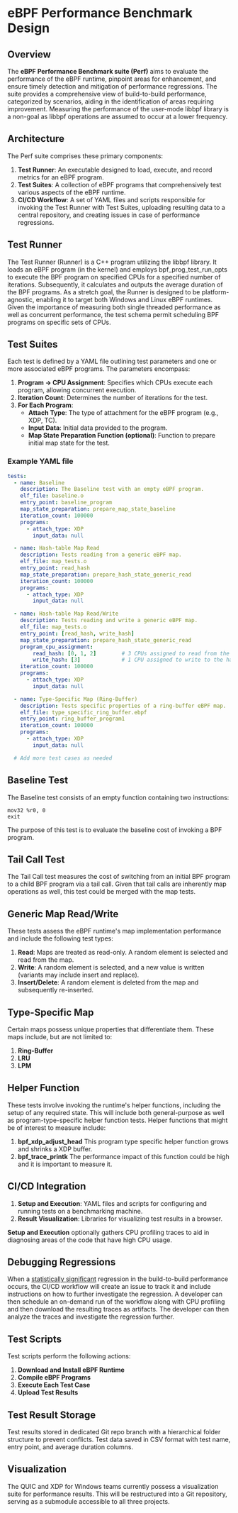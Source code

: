 # eBPF Performance Benchmark Design

## Overview

The **eBPF Performance Benchmark suite (Perf)** aims to evaluate the performance of the eBPF runtime, pinpoint areas for enhancement, and ensure timely detection and mitigation of performance regressions. The suite provides a comprehensive view of build-to-build performance, categorized by scenarios, aiding in the identification of areas requiring improvement. Measuring the performance of the user-mode libbpf library is a non-goal as libbpf operations are assumed to occur at a lower frequency.

## Architecture

The Perf suite comprises these primary components:

1. **Test Runner**: An executable designed to load, execute, and record metrics for an eBPF program.
2. **Test Suites**: A collection of eBPF programs that comprehensively test various aspects of the eBPF runtime.
3. **CI/CD Workflow**: A set of YAML files and scripts responsible for invoking the Test Runner with Test Suites, uploading resulting data to a central repository, and creating issues in case of performance regressions.

## Test Runner

The Test Runner (Runner) is a C++ program utilizing the libbpf library. It loads an eBPF program (in the kernel) and employs bpf_prog_test_run_opts to execute the BPF program on specified CPUs for a specified number of iterations. Subsequently, it calculates and outputs the average duration of the BPF programs. As a stretch goal, the Runner is designed to be platform-agnostic, enabling it to target both Windows and Linux eBPF runtimes. Given the importance of measuring both single threaded performance as well as concurrent performance, the test schema permit scheduling BPF programs on specific sets of CPUs.

## Test Suites

Each test is defined by a YAML file outlining test parameters and one or more associated eBPF programs. The parameters encompass:

1. **Program -> CPU Assignment**: Specifies which CPUs execute each program, allowing concurrent execution.
2. **Iteration Count**: Determines the number of iterations for the test.
3. **For Each Program**:
   - **Attach Type**: The type of attachment for the eBPF program (e.g., XDP, TC).
   - **Input Data**: Initial data provided to the program.
   - **Map State Preparation Function (optional)**: Function to prepare initial map state for the test.

### Example YAML file

```yaml
tests:
  - name: Baseline
    description: The Baseline test with an empty eBPF program.
    elf_file: baseline.o
    entry_point: baseline_program
    map_state_preparation: prepare_map_state_baseline
    iteration_count: 100000
    programs:
      - attach_type: XDP
        input_data: null

  - name: Hash-table Map Read
    description: Tests reading from a generic eBPF map.
    elf_file: map_tests.o
    entry_point: read_hash
    map_state_preparation: prepare_hash_state_generic_read
    iteration_count: 100000
    programs:
      - attach_type: XDP
        input_data: null

  - name: Hash-table Map Read/Write
    description: Tests reading and write a generic eBPF map.
    elf_file: map_tests.o
    entry_point: [read_hash, write_hash]
    map_state_preparation: prepare_hash_state_generic_read
    program_cpu_assignment:
        read_hash: [0, 1, 2]        # 3 CPUs assigned to read from the hash map
        write_hash: [3]             # 1 CPU assigned to write to the hash map
    iteration_count: 100000
    programs:
      - attach_type: XDP
        input_data: null

  - name: Type-Specific Map (Ring-Buffer)
    description: Tests specific properties of a ring-buffer eBPF map.
    elf_file: type_specific_ring_buffer.ebpf
    entry_point: ring_buffer_program1
    iteration_count: 100000
    programs:
      - attach_type: XDP
        input_data: null

  # Add more test cases as needed
```

## Baseline Test

The Baseline test consists of an empty function containing two instructions:

```assembly
mov32 %r0, 0
exit
```

The purpose of this test is to evaluate the baseline cost of invoking a BPF program.

## Tail Call Test

The Tail Call test measures the cost of switching from an initial BPF program to a child BPF program via a tail call. Given that tail calls are inherently map operations as well, this test could be merged with the map tests.

## Generic Map Read/Write

These tests assess the eBPF runtime's map implementation performance and include the following test types:

1. **Read**: Maps are treated as read-only. A random element is selected and read from the map.
2. **Write**: A random element is selected, and a new value is written (variants may include insert and replace).
3. **Insert/Delete**: A random element is deleted from the map and subsequently re-inserted.

## Type-Specific Map

Certain maps possess unique properties that differentiate them. These maps include, but are not limited to:

1. **Ring-Buffer**
2. **LRU**
3. **LPM**

## Helper Function

These tests involve invoking the runtime's helper functions, including the setup of any required state. This will include both general-purpose as well as program-type-specific helper function tests. Helper functions that might be of interest to measure include:
1. **bpf_xdp_adjust_head** This program type specific helper function grows and shrinks a XDP buffer.
2. **bpf_trace_printk** The performance impact of this function could be high and it is important to measure it.

## CI/CD Integration

1. **Setup and Execution**: YAML files and scripts for configuring and running tests on a benchmarking machine.
2. **Result Visualization**: Libraries for visualizing test results in a browser.

**Setup and Execution** optionally gathers CPU profiling traces to aid in diagnosing areas of the code that have high CPU usage.

## Debugging Regressions

When a [statistically significant](https://en.wikipedia.org/wiki/Statistical_significance) regression in the build-to-build performance occurs, the CI/CD workflow will create an issue to track it and include instructions on how to further investigate the regression. A developer can then schedule an on-demand run of the workflow along with CPU profiling and then download the resulting traces as artifacts. The developer can then analyze the traces and investigate the regression further.

## Test Scripts

Test scripts perform the following actions:

1. **Download and Install eBPF Runtime**
2. **Compile eBPF Programs**
3. **Execute Each Test Case**
4. **Upload Test Results**

## Test Result Storage

Test results stored in dedicated Git repo branch with a hierarchical folder structure to prevent conflicts. Test data saved in CSV format with test name, entry point, and average duration columns.

## Visualization

The QUIC and XDP for Windows teams currently possess a visualization suite for performance results. This will be restructured into a Git repository, serving as a submodule accessible to all three projects.